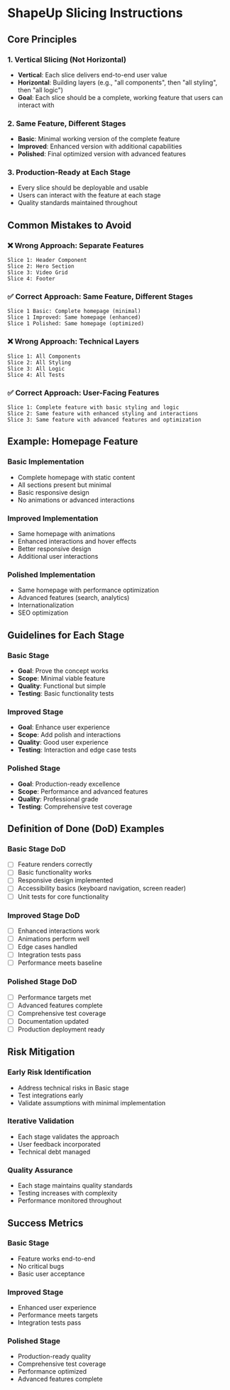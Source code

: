 # ShapeUp Slicing Instructions

## Core Principles

### 1. Vertical Slicing (Not Horizontal)
- **Vertical**: Each slice delivers end-to-end user value
- **Horizontal**: Building layers (e.g., "all components", then "all styling", then "all logic")
- **Goal**: Each slice should be a complete, working feature that users can interact with

### 2. Same Feature, Different Stages
- **Basic**: Minimal working version of the complete feature
- **Improved**: Enhanced version with additional capabilities
- **Polished**: Final optimized version with advanced features

### 3. Production-Ready at Each Stage
- Every slice should be deployable and usable
- Users can interact with the feature at each stage
- Quality standards maintained throughout

## Common Mistakes to Avoid

### ❌ Wrong Approach: Separate Features
```
Slice 1: Header Component
Slice 2: Hero Section  
Slice 3: Video Grid
Slice 4: Footer
```

### ✅ Correct Approach: Same Feature, Different Stages
```
Slice 1 Basic: Complete homepage (minimal)
Slice 1 Improved: Same homepage (enhanced)
Slice 1 Polished: Same homepage (optimized)
```

### ❌ Wrong Approach: Technical Layers
```
Slice 1: All Components
Slice 2: All Styling
Slice 3: All Logic
Slice 4: All Tests
```

### ✅ Correct Approach: User-Facing Features
```
Slice 1: Complete feature with basic styling and logic
Slice 2: Same feature with enhanced styling and interactions
Slice 3: Same feature with advanced features and optimization
```

## Example: Homepage Feature

### Basic Implementation
- Complete homepage with static content
- All sections present but minimal
- Basic responsive design
- No animations or advanced interactions

### Improved Implementation  
- Same homepage with animations
- Enhanced interactions and hover effects
- Better responsive design
- Additional user interactions

### Polished Implementation
- Same homepage with performance optimization
- Advanced features (search, analytics)
- Internationalization
- SEO optimization

## Guidelines for Each Stage

### Basic Stage
- **Goal**: Prove the concept works
- **Scope**: Minimal viable feature
- **Quality**: Functional but simple
- **Testing**: Basic functionality tests

### Improved Stage
- **Goal**: Enhance user experience
- **Scope**: Add polish and interactions
- **Quality**: Good user experience
- **Testing**: Interaction and edge case tests

### Polished Stage
- **Goal**: Production-ready excellence
- **Scope**: Performance and advanced features
- **Quality**: Professional grade
- **Testing**: Comprehensive test coverage

## Definition of Done (DoD) Examples

### Basic Stage DoD
- [ ] Feature renders correctly
- [ ] Basic functionality works
- [ ] Responsive design implemented
- [ ] Accessibility basics (keyboard navigation, screen reader)
- [ ] Unit tests for core functionality

### Improved Stage DoD
- [ ] Enhanced interactions work
- [ ] Animations perform well
- [ ] Edge cases handled
- [ ] Integration tests pass
- [ ] Performance meets baseline

### Polished Stage DoD
- [ ] Performance targets met
- [ ] Advanced features complete
- [ ] Comprehensive test coverage
- [ ] Documentation updated
- [ ] Production deployment ready

## Risk Mitigation

### Early Risk Identification
- Address technical risks in Basic stage
- Test integrations early
- Validate assumptions with minimal implementation

### Iterative Validation
- Each stage validates the approach
- User feedback incorporated
- Technical debt managed

### Quality Assurance
- Each stage maintains quality standards
- Testing increases with complexity
- Performance monitored throughout

## Success Metrics

### Basic Stage
- Feature works end-to-end
- No critical bugs
- Basic user acceptance

### Improved Stage
- Enhanced user experience
- Performance meets targets
- Integration tests pass

### Polished Stage
- Production-ready quality
- Comprehensive test coverage
- Performance optimized
- Advanced features complete 
